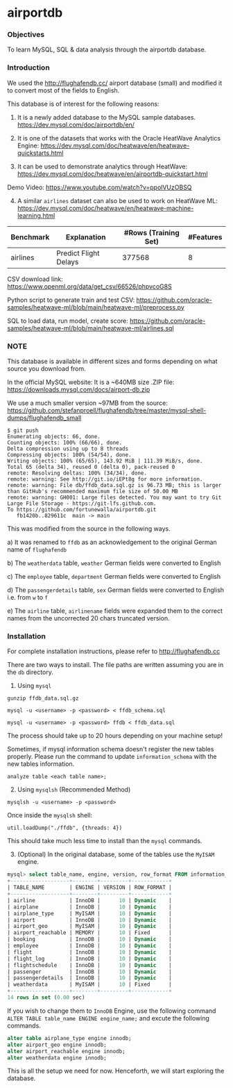 # airportdb

### Objectives

To learn MySQL, SQL & data analysis through the airportdb database.

### Introduction

We used the http://flughafendb.cc/ airport database (small) and modified it to convert most of the fields to English. 

This database is of interest for the following reasons:

1. It is a newly added database to the MySQL sample databases. https://dev.mysql.com/doc/airportdb/en/

2. It is one of the datasets that works with the Oracle HeatWave Analytics Engine: https://dev.mysql.com/doc/heatwave/en/heatwave-quickstarts.html 

3. It can be used to demonstrate analytics through HeatWave: https://dev.mysql.com/doc/heatwave/en/airportdb-quickstart.html

Demo Video: https://www.youtube.com/watch?v=ppolVUzOBSQ

4. A similar `airlines` dataset can also be used to work on HeatWave ML: https://dev.mysql.com/doc/heatwave/en/heatwave-machine-learning.html

| Benchmark       | Explanation           | #Rows (Training Set) | #Features |
| --------------- | --------------------- | -------------------- | --------- |
| airlines        | Predict Flight Delays | 377568               | 8         |

CSV download link: https://www.openml.org/data/get_csv/66526/phpvcoG8S

Python script to generate train and test CSV: https://github.com/oracle-samples/heatwave-ml/blob/main/heatwave-ml/preprocess.py

SQL to load data, run model, create score:  https://github.com/oracle-samples/heatwave-ml/blob/main/heatwave-ml/airlines.sql

### NOTE

This database is available in different sizes and forms depending on what source you download from. 

In the official MySQL website: It is a ~640MB size .ZIP file: https://downloads.mysql.com/docs/airport-db.zip

We use a much smaller version ~97MB from the source: https://github.com/stefanproell/flughafendb/tree/master/mysql-shell-dumps/flughafendb_small

```shell
$ git push                                                                             
Enumerating objects: 66, done.                                                         
Counting objects: 100% (66/66), done.                                                  
Delta compression using up to 8 threads                                                
Compressing objects: 100% (54/54), done.                                               
Writing objects: 100% (65/65), 143.92 MiB | 111.39 MiB/s, done.                        
Total 65 (delta 34), reused 0 (delta 0), pack-reused 0                                 
remote: Resolving deltas: 100% (34/34), done.                                          
remote: warning: See http://git.io/iEPt8g for more information.                        
remote: warning: File db/ffdb_data.sql.gz is 96.73 MB; this is larger than GitHub's recommended maximum file size of 50.00 MB                                                 
remote: warning: GH001: Large files detected. You may want to try Git Large File Storage - https://git-lfs.github.com.                                                        
To https://github.com/fortunewalla/airportdb.git                                       
   fb1420b..829611c  main -> main                                                      
```

This was modified from the source in the following ways.

a) It was renamed to `ffdb` as an acknowledgement to the original German name of `flughafendb`

b) The `weatherdata` table, `weather` German fields were converted to English

c) The `employee` table, `department` German fields were converted to English

d) The `passengerdetails` table, `sex` German fields were converted to English i.e. from `w` to `f` 

e) The `airline` table, `airlinename` fields were expanded them to the correct names from the uncorrected 20 chars truncated version. 

### Installation

For complete installation instructions, please refer to http://flughafendb.cc

There are two ways to install. The file paths are written assuming you are in the `db` directory.

1. Using `mysql`

`gunzip ffdb_data.sql.gz`

`mysql -u <username> -p <password> < ffdb_schema.sql`

`mysql -u <username> -p <password> ffdb < ffdb_data.sql`

The process should take up to 20 hours depending on your machine setup!

Sometimes, if mysql information schema doesn't register the new tables properly. Please run the command to update `information_schema` with the new tables information.

`analyze table <each table name>;`

2. Using `mysqlsh` (Recommended Method)

`mysqlsh -u <username> -p <password>`

Once inside the `mysqlsh` shell:

`util.loadDump("./ffdb", {threads: 4})`

This should take much less time to install than the `mysql` commands.

3. (Optional) In the original database, some of the tables use the `MyISAM` engine.

```sql
mysql> select table_name, engine, version, row_format FROM information_schema.tables WHERE table_schema = 'flughafendb_small';
+-------------------+--------+---------+------------+
| TABLE_NAME        | ENGINE | VERSION | ROW_FORMAT |
+-------------------+--------+---------+------------+
| airline           | InnoDB |      10 | Dynamic    |
| airplane          | InnoDB |      10 | Dynamic    |
| airplane_type     | MyISAM |      10 | Dynamic    |
| airport           | InnoDB |      10 | Dynamic    |
| airport_geo       | MyISAM |      10 | Dynamic    |
| airport_reachable | MEMORY |      10 | Fixed      |
| booking           | InnoDB |      10 | Dynamic    |
| employee          | InnoDB |      10 | Dynamic    |
| flight            | InnoDB |      10 | Dynamic    |
| flight_log        | InnoDB |      10 | Dynamic    |
| flightschedule    | InnoDB |      10 | Dynamic    |
| passenger         | InnoDB |      10 | Dynamic    |
| passengerdetails  | InnoDB |      10 | Dynamic    |
| weatherdata       | MyISAM |      10 | Fixed      |
+-------------------+--------+---------+------------+
14 rows in set (0.00 sec)
```
If you wish to change them to `InnoDB` Engine, use the following command `ALTER TABLE table_name ENGINE engine_name;` and excute the following commands.

```sql
alter table airplane_type engine innodb;
alter airport_geo engine innodb;
alter airport_reachable engine innodb;
alter weatherdata engine innodb;
```

This is all the setup we need for now. Henceforth, we will start exploring the database.

### 

